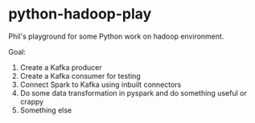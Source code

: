 # python-hadoop-play
Phil's playground for some Python work on hadoop environment.

Goal:
  1. Create a Kafka producer
  2. Create a Kafka consumer for testing
  3. Connect Spark to Kafka using inbuilt connectors
  4. Do some data transformation in pyspark and do something useful or crappy
  5. Something else
